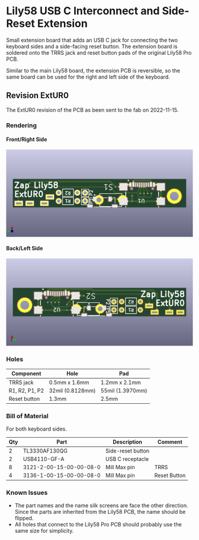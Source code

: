 # Lily58 USB C Interconnect and Side-Reset Extension

Small extension board that adds an USB C jack for connecting the two keyboard sides
and a side-facing reset button.
The extension board is soldered onto the TRRS jack and reset button pads of the original Lily58 Pro PCB.

Similar to the main Lily58 board, the extension PCB is reversible,
so the same board can be used for the right and left side of the keyboard.

## Revision ExtUR0

The ExtUR0 revision of the PCB as been sent to the fab on 2022-11-15.

### Rendering

#### Front/Right Side
![Front!](/Lily58_Pro_USB_C_Reset_Ext/revisions/ExtUR0/front.png "Front aka Right Hand Side")

#### Back/Left Side
![Back!](/Lily58_Pro_USB_C_Reset_Ext/revisions/ExtUR0/back.png "Back aka Left Hand Side")

### Holes

| Component | Hole | Pad |
| ----------| ---- | --- |
| TRRS jack | 0.5mm x 1.6mm |1.2mm x 2.1mm|
| R1, R2, P1, P2 | 32mil (0.8128mm) | 55mil (1.3970mm) |
| Reset button | 1.3mm | 2.5mm |

### Bill of Material

For both keyboard sides.

| Qty | Part          | Description       | Comment |
| --- | ------------- | ----------------  | --- |
|   2 | TL3330AF130QG | Side-reset button | |
|   2 | USB4110-GF-A  | USB C receptacle  | |
|   8 | 3121-2-00-15-00-00-08-0 | Mill Max pin | TRRS |
|   4 | 3136-1-00-15-00-00-08-0 | Mill Max pin | Reset Button |

### Known Issues

* The part names and the name silk screens are face the other direction. Since the parts are inherited from the Lily58 PCB, the name should be flipped.
* All holes that connect to the Lily58 Pro PCB should probably use the same size for simplicity.
